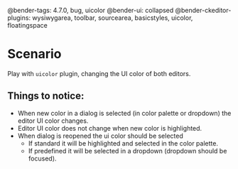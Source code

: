 @bender-tags: 4.7.0, bug, uicolor
@bender-ui: collapsed
@bender-ckeditor-plugins: wysiwygarea, toolbar, sourcearea, basicstyles, uicolor, floatingspace

# Scenario

Play with `uicolor` plugin, changing the UI color of both editors.

## Things to notice:
- When new color in a dialog is selected (in color palette or dropdown) the editor UI color changes.
- Editor UI color does not change when new color is highlighted.
- When dialog is reopened the ui color should be selected
	- If standard it will be highlighted and selected in the color palette.
	- If predefined it will be selected in a dropdown (dropdown should be focused).
